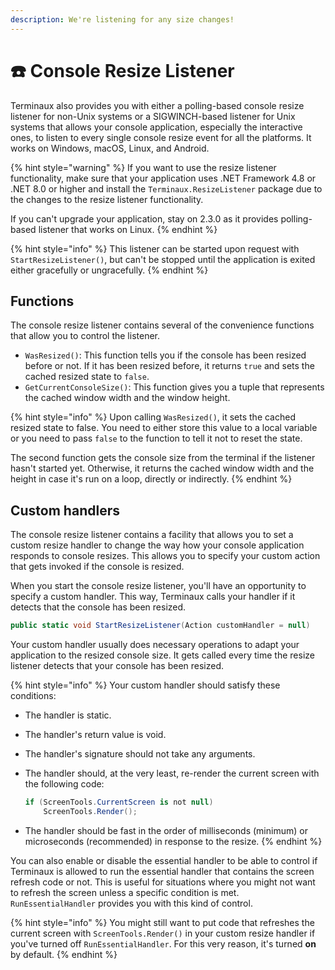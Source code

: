 ```yaml
---
description: We're listening for any size changes!
---
```


# ☎️ Console Resize Listener

Terminaux also provides you with either a polling-based console resize listener for non-Unix systems or a SIGWINCH-based listener for Unix systems that allows your console application, especially the interactive ones, to listen to every single console resize event for all the platforms. It works on Windows, macOS, Linux, and Android.

{% hint style="warning" %}
If you want to use the resize listener functionality, make sure that your application uses .NET Framework 4.8 or .NET 8.0 or higher and install the `Terminaux.ResizeListener` package due to the changes to the resize listener functionality.

If you can't upgrade your application, stay on 2.3.0 as it provides polling-based listener that works on Linux.
{% endhint %}

{% hint style="info" %}
This listener can be started upon request with `StartResizeListener()`, but can't be stopped until the application is exited either gracefully or ungracefully.
{% endhint %}

## Functions

The console resize listener contains several of the convenience functions that allow you to control the listener.

* `WasResized()`: This function tells you if the console has been resized before or not. If it has been resized before, it returns `true` and sets the cached resized state to `false`.
* `GetCurrentConsoleSize()`: This function gives you a tuple that represents the cached window width and the window height.

{% hint style="info" %}
Upon calling `WasResized()`, it sets the cached resized state to false. You need to either store this value to a local variable or you need to pass `false` to the function to tell it not to reset the state.

The second function gets the console size from the terminal if the listener hasn't started yet. Otherwise, it returns the cached window width and the height in case it's run on a loop, directly or indirectly.
{% endhint %}

## Custom handlers

The console resize listener contains a facility that allows you to set a custom resize handler to change the way how your console application responds to console resizes. This allows you to specify your custom action that gets invoked if the console is resized.

When you start the console resize listener, you'll have an opportunity to specify a custom handler. This way, Terminaux calls your handler if it detects that the console has been resized.

```csharp
public static void StartResizeListener(Action customHandler = null)
```

Your custom handler usually does necessary operations to adapt your application to the resized console size. It gets called every time the resize listener detects that your console has been resized.

{% hint style="info" %}
Your custom handler should satisfy these conditions:

* The handler is static.
* The handler's return value is void.
* The handler's signature should not take any arguments.
*   The handler should, at the very least, re-render the current screen with the following code:

    ```csharp
    if (ScreenTools.CurrentScreen is not null)
        ScreenTools.Render();
    ```
* The handler should be fast in the order of milliseconds (minimum) or microseconds (recommended) in response to the resize.
{% endhint %}

You can also enable or disable the essential handler to be able to control if Terminaux is allowed to run the essential handler that contains the screen refresh code or not. This is useful for situations where you might not want to refresh the screen unless a specific condition is met. `RunEssentialHandler` provides you with this kind of control.

{% hint style="info" %}
You might still want to put code that refreshes the current screen with `ScreenTools.Render()` in your custom resize handler if you've turned off `RunEssentialHandler`. For this very reason, it's turned **on** by default.
{% endhint %}
